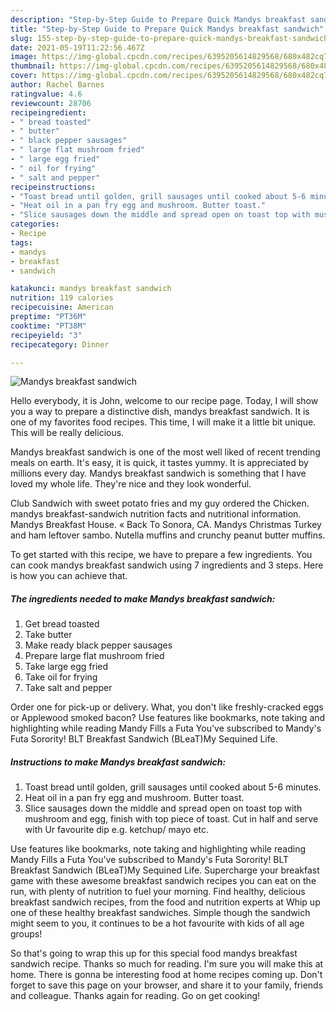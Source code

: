 ```yaml
---
description: "Step-by-Step Guide to Prepare Quick Mandys breakfast sandwich"
title: "Step-by-Step Guide to Prepare Quick Mandys breakfast sandwich"
slug: 155-step-by-step-guide-to-prepare-quick-mandys-breakfast-sandwich
date: 2021-05-19T11:22:56.467Z
image: https://img-global.cpcdn.com/recipes/6395205614829568/680x482cq70/mandys-breakfast-sandwich-recipe-main-photo.jpg
thumbnail: https://img-global.cpcdn.com/recipes/6395205614829568/680x482cq70/mandys-breakfast-sandwich-recipe-main-photo.jpg
cover: https://img-global.cpcdn.com/recipes/6395205614829568/680x482cq70/mandys-breakfast-sandwich-recipe-main-photo.jpg
author: Rachel Barnes
ratingvalue: 4.6
reviewcount: 28706
recipeingredient:
- " bread toasted"
- " butter"
- " black pepper sausages"
- " large flat mushroom fried"
- " large egg fried"
- " oil for frying"
- " salt and pepper"
recipeinstructions:
- "Toast bread until golden, grill sausages until cooked about 5-6 minutes."
- "Heat oil in a pan fry egg and mushroom. Butter toast."
- "Slice sausages down the middle and spread open on toast top with mushroom and egg, finish with top piece of toast. Cut in half and serve with Ur favourite dip e.g. ketchup/ mayo etc."
categories:
- Recipe
tags:
- mandys
- breakfast
- sandwich

katakunci: mandys breakfast sandwich 
nutrition: 119 calories
recipecuisine: American
preptime: "PT36M"
cooktime: "PT38M"
recipeyield: "3"
recipecategory: Dinner

---
```



![Mandys breakfast sandwich](https://img-global.cpcdn.com/recipes/6395205614829568/680x482cq70/mandys-breakfast-sandwich-recipe-main-photo.jpg)

Hello everybody, it is John, welcome to our recipe page. Today, I will show you a way to prepare a distinctive dish, mandys breakfast sandwich. It is one of my favorites food recipes. This time, I will make it a little bit unique. This will be really delicious.

Mandys breakfast sandwich is one of the most well liked of recent trending meals on earth. It's easy, it is quick, it tastes yummy. It is appreciated by millions every day. Mandys breakfast sandwich is something that I have loved my whole life. They're nice and they look wonderful.

Club Sandwich with sweet potato fries and my guy ordered the Chicken. mandys breakfast-sandwich nutrition facts and nutritional information. Mandys Breakfast House. « Back To Sonora, CA. Mandys Christmas Turkey and ham leftover sambo. Nutella muffins and crunchy peanut butter muffins.


To get started with this recipe, we have to prepare a few ingredients. You can cook mandys breakfast sandwich using 7 ingredients and 3 steps. Here is how you can achieve that.

<!--inarticleads1-->

##### The ingredients needed to make Mandys breakfast sandwich:

1. Get  bread toasted
1. Take  butter
1. Make ready  black pepper sausages
1. Prepare  large flat mushroom fried
1. Take  large egg fried
1. Take  oil for frying
1. Take  salt and pepper


Order one for pick-up or delivery. What, you don&#39;t like freshly-cracked eggs or Applewood smoked bacon? Use features like bookmarks, note taking and highlighting while reading Mandy Fills a Futa You&#39;ve subscribed to Mandy&#39;s Futa Sorority! BLT Breakfast Sandwich (BLeaT)My Sequined Life. 

<!--inarticleads2-->

##### Instructions to make Mandys breakfast sandwich:

1. Toast bread until golden, grill sausages until cooked about 5-6 minutes.
1. Heat oil in a pan fry egg and mushroom. Butter toast.
1. Slice sausages down the middle and spread open on toast top with mushroom and egg, finish with top piece of toast. Cut in half and serve with Ur favourite dip e.g. ketchup/ mayo etc.


Use features like bookmarks, note taking and highlighting while reading Mandy Fills a Futa You&#39;ve subscribed to Mandy&#39;s Futa Sorority! BLT Breakfast Sandwich (BLeaT)My Sequined Life. Supercharge your breakfast game with these awesome breakfast sandwich recipes you can eat on the run, with plenty of nutrition to fuel your morning. Find healthy, delicious breakfast sandwich recipes, from the food and nutrition experts at Whip up one of these healthy breakfast sandwiches. Simple though the sandwich might seem to you, it continues to be a hot favourite with kids of all age groups! 

So that's going to wrap this up for this special food mandys breakfast sandwich recipe. Thanks so much for reading. I'm sure you will make this at home. There is gonna be interesting food at home recipes coming up. Don't forget to save this page on your browser, and share it to your family, friends and colleague. Thanks again for reading. Go on get cooking!
